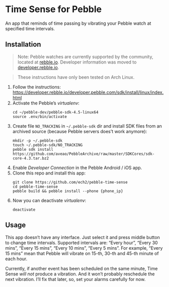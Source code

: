 Time Sense for Pebble
=================

An app that reminds of time passing by vibrating your Pebble watch at specified
time intervals.

## Installation

> Note: Pebble watches are currently supported by the community, located at
> [rebble.io](http://rebble.io). Developer information was moved to
> [developer.rebble.io](https://developer.rebble.io/developer.pebble.com/index.html).

> These instructions have only been tested on Arch Linux.

1. Follow the instructions:
   https://developer.rebble.io/developer.pebble.com/sdk/install/linux/index.html
2. Activate the Pebble’s *virtualenv*:
   ```
   cd ~/pebble-dev/pebble-sdk-4.5-linux64
   source .env/bin/activate
   ```
3. Create file `NO_TRACKING` in `~/.pebble-sdk` dir and install SDK files
   from an archived source (because Pebble servers does’t work anymore):
   ```
   mkdir -p ~/.pebble-sdk
   touch ~/.pebble-sdk/NO_TRACKING
   pebble sdk install https://github.com/aveao/PebbleArchive/raw/master/SDKCores/sdk-core-4.3.tar.bz2
   ```
4. Enable *Developer Connection* in the Pebble Android / iOS app.
5. Clone this repo and install this app:
   ```
   git clone https://github.com/ech2/pebble-time-sense
   cd pebble-time-sense
   pebble build && pebble install --phone {phone_ip}
   ```
6. Now you can deactivate *virtualenv*:
   ```
   deactivate
   ```

## Usage

This app doesn’t have any interface. Just select it and press middle button to
change time intervals. Supported intervals are: “Every hour”, “Every 30 mins”,
“Every 15 mins”, “Every 10 mins”, “Every 5 mins”. For example, “Every 15 mins”
mean that Pebble will vibrate on 15-th, 30-th and 45-th minute of each hour.

Currently, if another event has been scheduled on the same minute, Time Sense
*will not* produce a vibration. And it won’t probably reschedule the next
vibration. I’ll fix that later, so, set your alarms carefully for now.

